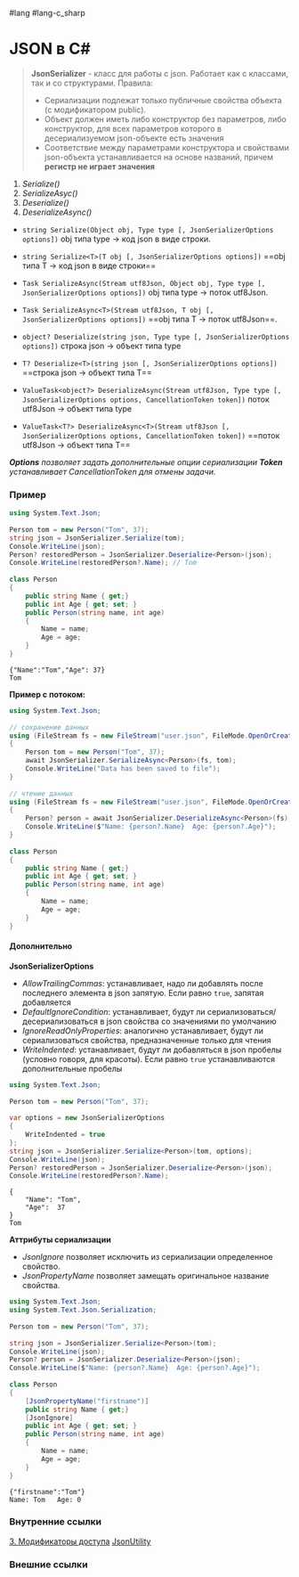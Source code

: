 #lang #lang-c_sharp

# JSON в C#

> **JsonSerializer** - класс для работы с json. Работает как с классами, так и со структурами.
> Правила:
> - Сериализации подлежат только публичные свойства объекта (с модификатором public).
> - Объект должен иметь либо конструктор без параметров, либо конструктор, для всех параметров которого в десериализуемом json-объекте есть значения
> - Соответствие между параметрами конструктора и свойствами json-объекта устанавливается на основе названий, причем **регистр не играет значения**

1. *Serialize()*
2. *SerializeAsyc()*
3. *Deserialize()*
4. *DeserializeAsync()*

- `string Serialize(Object obj, Type type [, JsonSerializerOptions options])`
	obj типа type -> код json в виде строки. 
- `string Serialize<T>(T obj [, JsonSerializerOptions options])`
	==obj типа T -> код json в виде строки==
- `Task SerializeAsync(Stream utf8Json, Object obj, Type type [, JsonSerializerOptions options])`
	obj типа type -> поток utf8Json. 
- `Task SerializeAsync<T>(Stream utf8Json, T obj [, JsonSerializerOptions options])` 
	==obj типа T -> поток utf8Json==. 

- `object? Deserialize(string json, Type type [, JsonSerializerOptions options])`
	строка json -> объект типа type 
- `T? Deserialize<T>(string json [, JsonSerializerOptions options])`
	==строка json -> объект типа T==  
- `ValueTask<object?> DeserializeAsync(Stream utf8Json, Type type [, JsonSerializerOptions options, CancellationToken token])`
	поток utf8Json -> объект типа type
- `ValueTask<T?> DeserializeAsync<T>(Stream utf8Json [, JsonSerializerOptions options, CancellationToken token])`
	==поток utf8Json -> объект типа T==

***Options*** *позволяет задать дополнительные опции сериализации*
***Token*** *устанавливает CancellationToken для отмены задачи.*

### Пример

```csharp
using System.Text.Json;
 
Person tom = new Person("Tom", 37);
string json = JsonSerializer.Serialize(tom);
Console.WriteLine(json);
Person? restoredPerson = JsonSerializer.Deserialize<Person>(json);
Console.WriteLine(restoredPerson?.Name); // Tom
 
class Person
{
    public string Name { get;}
    public int Age { get; set; }
    public Person(string name, int age)
    {
        Name = name;
        Age = age;
    }
}
```
```
{"Name":"Tom","Age": 37}
Tom
```

**Пример с потоком:**
```csharp
using System.Text.Json;
 
// сохранение данных
using (FileStream fs = new FileStream("user.json", FileMode.OpenOrCreate))
{
    Person tom = new Person("Tom", 37);
    await JsonSerializer.SerializeAsync<Person>(fs, tom);
    Console.WriteLine("Data has been saved to file");
}
 
// чтение данных
using (FileStream fs = new FileStream("user.json", FileMode.OpenOrCreate))
{
    Person? person = await JsonSerializer.DeserializeAsync<Person>(fs);
    Console.WriteLine($"Name: {person?.Name}  Age: {person?.Age}");
}
 
class Person
{
    public string Name { get;}
    public int Age { get; set; }
    public Person(string name, int age)
    {
        Name = name;
        Age = age;
    }
}
```


#### Дополнительно

**JsonSerializerOptions**
- *AllowTrailingCommas*: устанавливает, надо ли добавлять после последнего элемента в json запятую. Если равно `true`, запятая добавляется
- *DefaultIgnoreCondition*: устанавливает, будут ли сериализоваться/десериализоваться в json свойства со значениями по умолчанию
- *IgnoreReadOnlyProperties*: аналогично устанавливает, будут ли сериализоваться свойства, предназначенные только для чтения
- *WriteIndented*: устанавливает, будут ли добавляться в json пробелы (условно говоря, для красоты). Если равно `true` устанавливаются дополнительные пробелы

```csharp
using System.Text.Json;
 
Person tom = new Person("Tom", 37);
 
var options = new JsonSerializerOptions
{
    WriteIndented = true
};
string json = JsonSerializer.Serialize<Person>(tom, options);
Console.WriteLine(json);
Person? restoredPerson = JsonSerializer.Deserialize<Person>(json);
Console.WriteLine(restoredPerson?.Name);
```
```
{
	"Name": "Tom",
	"Age":  37
}
Tom
```

**Аттрибуты сериализации**
- *JsonIgnore* позволяет исключить из сериализации определенное свойство.
- *JsonPropertyName* позволяет замещать оригинальное название свойства.

```csharp
using System.Text.Json;
using System.Text.Json.Serialization;
 
Person tom = new Person("Tom", 37);
 
string json = JsonSerializer.Serialize<Person>(tom);
Console.WriteLine(json);
Person? person = JsonSerializer.Deserialize<Person>(json);
Console.WriteLine($"Name: {person?.Name}  Age: {person?.Age}");
 
class Person
{
    [JsonPropertyName("firstname")]
    public string Name { get;}
    [JsonIgnore]
    public int Age { get; set; }
    public Person(string name, int age)
    {
        Name = name;
        Age = age;
    }
}
```
```
{"firstname":"Tom"}
Name: Tom   Age: 0
```


### Внутренние ссылки
[3. Модификаторы доступа](1.%20Languages/C-sharp/0.%20Введение/1.%20Области%20видимости/3.%20Модификаторы%20доступа.md)
[JsonUtility](1.%20Languages/Unity/_БИБЛИОТЕКИ/JsonUtility.md)

### Внешние ссылки
